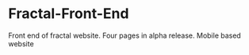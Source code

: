 # Fractal-Front-End
Front end of fractal website.
Four pages in alpha release.
Mobile based website
